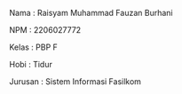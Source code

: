 Nama    : Raisyam Muhammad Fauzan Burhani

NPM     : 2206027772

Kelas   : PBP F

Hobi    : Tidur

Jurusan : Sistem Informasi Fasilkom